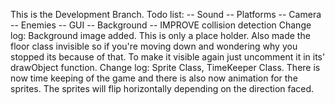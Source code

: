 This is the Development Branch.
Todo list:
-- Sound -- Platforms -- Camera -- Enemies -- GUI -- Background -- IMPROVE collision detection
Change log:
Background image added. This is only a place holder. Also made the floor class invisible so if you're moving down and wondering why you stopped its because of that.
To make it visible again just uncomment it in its' drawObject function.
Change log:
Sprite Class, TimeKeeper Class.
There is now time keeping of the game and there is also now animation for the sprites. The sprites will flip horizontally depending on the direction faced.